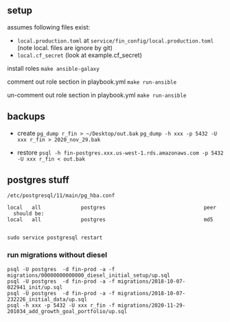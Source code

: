 ## setup
assumes following files exist:
- `local.production.toml` at `service/fin_config/local.production.toml` (note local. files are ignore by git)
- `local.cf_secret` (look at example.cf_secret)

install roles
`make ansible-galaxy`

comment out role section in playbook.yml
  `make run-ansible`

un-comment out role section in playbook.yml
  `make run-ansible`


## backups
- create
`pg_dump r_fin > ~/Desktop/out.bak`
`pg_dump -h xxx -p 5432 -U xxx r_fin > 2020_nov_29.bak`

- restore
`psql -h fin-postgres.xxx.us-west-1.rds.amazonaws.com -p 5432 -U xxx r_fin < out.bak`



## postgres stuff
```
/etc/postgresql/11/main/pg_hba.conf

local   all             postgres                                peer
  should be:
local   all             postgres                                md5


```
`sudo service postgresql restart`

### run migrations without diesel
```
psql -U postgres  -d fin-prod -a -f migrations/00000000000000_diesel_initial_setup/up.sql
psql -U postgres  -d fin-prod -a -f migrations/2018-10-07-022941_init/up.sql
psql -U postgres  -d fin-prod -a -f migrations/2018-10-07-232226_initial_data/up.sql
psql -h xxx -p 5432 -U xxx r_fin -f migrations/2020-11-29-201034_add_growth_goal_portfolio/up.sql
```
